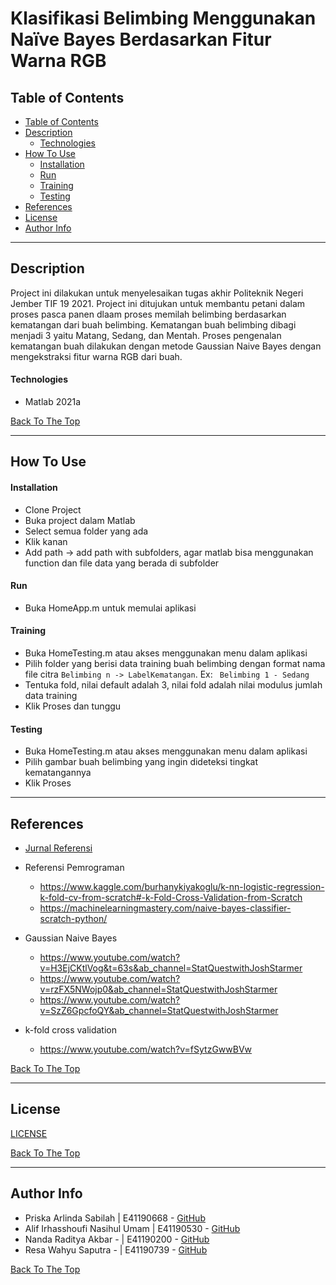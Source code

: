 # Klasifikasi Belimbing Menggunakan Naïve Bayes Berdasarkan Fitur Warna RGB

<!-- ![Project Image](project-image-url) -->


<!-- --- -->

## Table of Contents

  - [Table of Contents](#table-of-contents)
  - [Description](#description)
      - [Technologies](#technologies)
  - [How To Use](#how-to-use)
      - [Installation](#installation)
      - [Run](#run)
      - [Training](#training)
      - [Testing](#testing)
  - [References](#references)
  - [License](#license)
  - [Author Info](#author-info)

---

## Description

Project ini dilakukan untuk menyelesaikan tugas akhir Politeknik Negeri Jember TIF 19 2021. Project ini ditujukan untuk membantu petani dalam proses pasca panen dlaam proses memilah belimbing berdasarkan kematangan dari buah belimbing. Kematangan buah belimbing dibagi menjadi 3 yaitu Matang, Sedang, dan Mentah. Proses pengenalan kematangan buah dilakukan dengan metode Gaussian Naive Bayes dengan mengekstraksi fitur warna RGB dari buah.

#### Technologies

- Matlab 2021a

[Back To The Top](#read-me-template)

---

## How To Use

#### Installation

- Clone Project
- Buka project dalam Matlab
- Select semua folder yang ada
- Klik kanan
- Add path -> add path with subfolders, agar matlab bisa menggunakan function dan file data yang berada di subfolder

#### Run
- Buka HomeApp.m untuk memulai aplikasi

#### Training
- Buka HomeTesting.m atau akses menggunakan menu dalam aplikasi
- Pilih folder yang berisi data training buah belimbing dengan format nama file citra ```Belimbing n -> LabelKematangan```. Ex: ``` Belimbing 1 - Sedang```
- Tentuka fold, nilai default adalah 3, nilai fold adalah nilai modulus jumlah data training
- Klik Proses dan tunggu

#### Testing
- Buka HomeTesting.m atau akses menggunakan menu dalam aplikasi
- Pilih gambar buah belimbing yang ingin dideteksi tingkat kematangannya
- Klik Proses

- - -
## References

- [Jurnal Referensi](https://journal.ugm.ac.id/ijccs/article/view/17838/12149)
- Referensi Pemrograman
	- https://www.kaggle.com/burhanykiyakoglu/k-nn-logistic-regression-k-fold-cv-from-scratch#-k-Fold-Cross-Validation-from-Scratch
	- https://machinelearningmastery.com/naive-bayes-classifier-scratch-python/

- Gaussian Naive Bayes
	- https://www.youtube.com/watch?v=H3EjCKtlVog&t=63s&ab_channel=StatQuestwithJoshStarmer
	- https://www.youtube.com/watch?v=rzFX5NWojp0&ab_channel=StatQuestwithJoshStarmer
	- https://www.youtube.com/watch?v=SzZ6GpcfoQY&ab_channel=StatQuestwithJoshStarmer

- k-fold cross validation
	- https://www.youtube.com/watch?v=fSytzGwwBVw


[Back To The Top](#read-me-template)

---

## License

[LICENSE](LICENSE)

[Back To The Top](#read-me-template)

---

## Author Info

- Priska Arlinda Sabilah | E41190668 - [GitHub](https://github.com/priska19)
- Alif Irhasshoufi Nasihul Umam | E41190530 - [GitHub](https://github.com/alifirhas)
- Nanda Raditya Akbar - | E41190200 - [GitHub](https://github.com/NandaRaditiyaA)
- Resa Wahyu Saputra - | E41190739 - [GitHub]()

[Back To The Top](#read-me-template)

